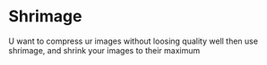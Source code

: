 # Shrimage
U want to compress ur images without loosing quality well then use shrimage, and shrink your images to their maximum
